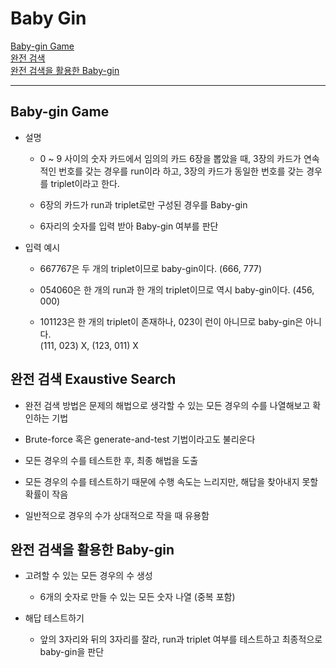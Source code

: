 # Baby Gin

[Baby-gin Game](#baby-gin-game)   
[완전 검색](#완전-검색-exaustive-search)   
[완전 검색을 활용한 Baby-gin](#baby-gin-game완전-검색완전-검색을-활용한-baby-gin)   

---
## Baby-gin Game
- 설명
  - 0 ~ 9 사이의 숫자 카드에서 임의의 카드 6장을 뽑았을 때, 3장의 카드가 연속적인 번호를 갖는 경우를 run이라 하고, 3장의 카드가 동일한 번호를 갖는 경우를 triplet이라고 한다.
  
  - 6장의 카드가 run과 triplet로만 구성된 경우를 Baby-gin
  
  - 6자리의 숫자를 입력 받아 Baby-gin 여부를 판단

- 입력 예시
  - 667767은 두 개의 triplet이므로 baby-gin이다. (666, 777)
  
  - 054060은 한 개의 run과 한 개의 triplet이므로 역시 baby-gin이다. (456, 000)
  
  - 101123은 한 개의 triplet이 존재하나, 023이 런이 아니므로 baby-gin은 아니다. <br />
    (111, 023) X, (123, 011) X

## 완전 검색 Exaustive Search
- 완전 검색 방법은 문제의 해법으로 생각할 수 있는 모든 경우의 수를 나열해보고 확인하는 기법

- Brute-force 혹은 generate-and-test 기법이라고도 불리운다

- 모든 경우의 수를 테스트한 후, 최종 해법을 도출

- 모든 경우의 수를 테스트하기 때문에 수행 속도는 느리지만, 해답을 찾아내지 못할 확률이 작음

- 일반적으로 경우의 수가 상대적으로 작을 때 유용함

## 완전 검색을 활용한 Baby-gin
- 고려할 수 있는 모든 경우의 수 생성
  - 6개의 숫자로 만들 수 있는 모든 숫자 나열 (중복 포함)

- 해답 테스트하기
  - 앞의 3자리와 뒤의 3자리를 잘라, run과 triplet 여부를 테스트하고 최종적으로 baby-gin을 판단